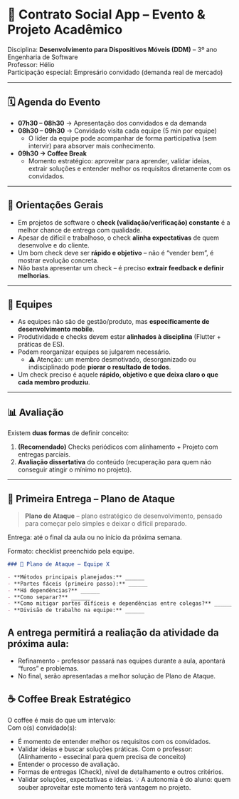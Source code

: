# 📱 Contrato Social App – Evento & Projeto Acadêmico

Disciplina: **Desenvolvimento para Dispositivos Móveis (DDM)** – 3º ano Engenharia de Software  
Professor: Hélio  
Participação especial: Empresário convidado (demanda real de mercado)

---

## 🗓️ Agenda do Evento

- **07h30 – 08h30** → Apresentação dos convidados e da demanda  
- **08h30 – 09h30** → Convidado visita cada equipe (5 min por equipe)  
  - O líder da equipe pode acompanhar de forma participativa (sem intervir) para absorver mais conhecimento.  
- **09h30 → Coffee Break**  
  - Momento estratégico: aproveitar para aprender, validar ideias, extrair soluções e entender melhor os requisitos diretamente com os convidados.

---

## 📌 Orientações Gerais

- Em projetos de software o **check (validação/verificação) constante** é a melhor chance de entrega com qualidade.  
- Apesar de difícil e trabalhoso, o check **alinha expectativas** de quem desenvolve e do cliente.  
- Um bom check deve ser **rápido e objetivo** – não é “vender bem”, é mostrar evolução concreta.  
- Não basta apresentar um check – é preciso **extrair feedback e definir melhorias**.  

---

## 👥 Equipes

- As equipes não são de gestão/produto, mas **especificamente de desenvolvimento mobile**.  
- Produtividade e checks devem estar **alinhados à disciplina** (Flutter + práticas de ES).  
- Podem reorganizar equipes se julgarem necessário.  
  - ⚠️ Atenção: um membro desmotivado, desorganizado ou indisciplinado pode **piorar o resultado de todos**.  
- Um check preciso é aquele **rápido, objetivo e que deixa claro o que cada membro produziu**.  

---

## 📊 Avaliação

Existem **duas formas** de definir conceito:

1. **(Recomendado)** Checks periódicos com alinhamento + Projeto com entregas parciais.  
2. **Avaliação dissertativa** do conteúdo (recuperação para quem não conseguir atingir o mínimo no projeto).  

---

## 📝 Primeira Entrega – **Plano de Ataque**

> **Plano de Ataque** – plano estratégico de desenvolvimento, pensado para começar pelo simples e deixar o difícil preparado.

Entrega: até o final da aula ou no início da próxima semana.  

Formato: checklist preenchido pela equipe.  

```markdown
### 📝 Plano de Ataque – Equipe X

- **Métodos principais planejados:** ______
- **Partes fáceis (primeiro passo):** ______
- **Há dependências?** ______
- **Como separar?** ______
- **Como mitigar partes difíceis e dependências entre colegas?** ______
- **Divisão de trabalho na equipe:** ______
```

## A entrega permitirá a realiação da atividade da próxima aula:
- Refinamento - professor passará nas equipes durante a aula, apontará “furos” e problemas.  
- No final, serão apresentadas a melhor solução de Plano de Ataque.  

## ☕ Coffee Break Estratégico
O coffee é mais do que um intervalo:  
Com o(s) convidado(s):
- É momento de entender melhor os requisitos com os convidados.  
- Validar ideias e buscar soluções práticas.
Com o professor: (Alinhamento - essecinal para quem precisa de conceito)
- Entender o processo de avaliação.  
- Formas de entregas (Check), nível de detalhamento e outros critérios.
- Validar soluções, expectativas e ideias.
💡 A autonomia é do aluno: quem souber aproveitar este momento terá vantagem no projeto.  


